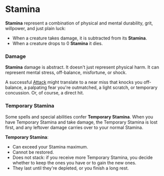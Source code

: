 <!--
  Stamina replaces the abstruse term HP. It also encapsulates the idea that damage is abstract.
-->
# Stamina

**Stamina** represent a combination of physical and mental durability, grit, willpower, and just plain luck:

 + When a creature takes damage, it is subtracted from its **Stamina**.
 + When a creature drops to 0 **Stamina** it dies.

### Damage

**Stamina** damage is abstract. It doesn't just represent physical harm. It can represent mental stress, off-balance, misfortune, or shock.

A successful [Attack](pages/combat/attacks.md) might translate to a near miss that knocks you off-balance, a palpating fear you're outmatched, a light scratch, or temporary concussion. Or, of course, a direct hit.

### Temporary Stamina

Some spells and special abilities confer **Temporary Stamina**. When you have Temporary Stamina and take damage, the Temporary Stamina is lost first, and any leftover damage carries over to your normal Stamina.

**Temporary Stamina**:

  * Can exceed your Stamina maximum.
  * Cannot be restored.
  * Does not stack: if you receive more Temporary Stamina, you decide whether to keep the ones you have or to gain the new ones.
  * They last until they're depleted, or you finish a long rest.
